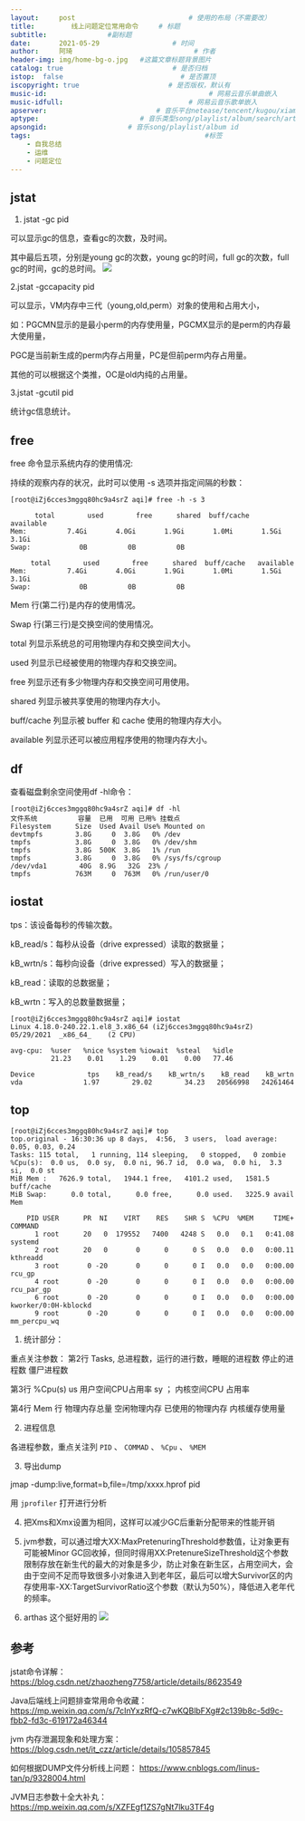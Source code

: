 ```yaml
---
layout:     post             				# 使用的布局（不需要改）
title:         线上问题定位常用命令     # 标题 
subtitle:    			#副标题
date:       2021-05-29 					# 时间
author:     阿琦                  			# 作者
header-img: img/home-bg-o.jpg 	#这篇文章标题背景图片
catalog: true                        	# 是否归档
istop:  false                             # 是否置顶
iscopyright: true                      # 是否版权，默认有
music-id:                                        # 网易云音乐单曲嵌入
music-idfull:                               # 网易云音乐歌单嵌入
apserver:                           # 音乐平台netease/tencent/kugou/xiami/baidu
aptype:     	           		# 音乐类型song/playlist/album/search/artist
apsongid:                    # 音乐song/playlist/album id
tags:                              	           	#标签
    - 自我总结
    - 运维
    - 问题定位
---
```


## jstat
1. jstat -gc pid

可以显示gc的信息，查看gc的次数，及时间。

其中最后五项，分别是young gc的次数，young gc的时间，full gc的次数，full gc的时间，gc的总时间。
![](https://tva1.sinaimg.cn/large/008i3skNly1gqzdwzkcvjj61140riwsd02.jpg)

2.jstat -gccapacity pid

可以显示，VM内存中三代（young,old,perm）对象的使用和占用大小，

如：PGCMN显示的是最小perm的内存使用量，PGCMX显示的是perm的内存最大使用量，

PGC是当前新生成的perm内存占用量，PC是但前perm内存占用量。

其他的可以根据这个类推，OC是old内纯的占用量。

3.jstat -gcutil pid

统计gc信息统计。


## free
free 命令显示系统内存的使用情况:

持续的观察内存的状况，此时可以使用 -s 选项并指定间隔的秒数：

```linux
[root@iZj6cces3mggq80hc9a4srZ aqi]# free -h -s 3

      total        used        free      shared  buff/cache   available
Mem:          7.4Gi       4.0Gi       1.9Gi       1.0Mi       1.5Gi       3.1Gi
Swap:            0B          0B          0B

     total        used        free      shared  buff/cache   available
Mem:          7.4Gi       4.0Gi       1.9Gi       1.0Mi       1.5Gi       3.1Gi
Swap:            0B          0B          0B
```
Mem 行(第二行)是内存的使用情况。

Swap 行(第三行)是交换空间的使用情况。

total 列显示系统总的可用物理内存和交换空间大小。

used 列显示已经被使用的物理内存和交换空间。

free 列显示还有多少物理内存和交换空间可用使用。

shared 列显示被共享使用的物理内存大小。

buff/cache 列显示被 buffer 和 cache 使用的物理内存大小。

available 列显示还可以被应用程序使用的物理内存大小。

## df

查看磁盘剩余空间使用df -hl命令：

```
[root@iZj6cces3mggq80hc9a4srZ aqi]# df -hl
文件系统          容量  已用  可用 已用% 挂载点
Filesystem      Size  Used Avail Use% Mounted on
devtmpfs        3.8G     0  3.8G   0% /dev
tmpfs           3.8G     0  3.8G   0% /dev/shm
tmpfs           3.8G  500K  3.8G   1% /run
tmpfs           3.8G     0  3.8G   0% /sys/fs/cgroup
/dev/vda1        40G  8.9G   32G  23% /
tmpfs           763M     0  763M   0% /run/user/0
```

## iostat

tps：该设备每秒的传输次数。

kB_read/s：每秒从设备（drive expressed）读取的数据量；

kB_wrtn/s：每秒向设备（drive expressed）写入的数据量；

kB_read：读取的总数据量；

kB_wrtn：写入的总数量数据量；
```
[root@iZj6cces3mggq80hc9a4srZ aqi]# iostat
Linux 4.18.0-240.22.1.el8_3.x86_64 (iZj6cces3mggq80hc9a4srZ) 	05/29/2021 	_x86_64_	(2 CPU)

avg-cpu:  %user   %nice %system %iowait  %steal   %idle
          21.23    0.01    1.29    0.01    0.00   77.46

Device             tps    kB_read/s    kB_wrtn/s    kB_read    kB_wrtn
vda               1.97        29.02        34.23   20566998   24261464

```

## top

```
[root@iZj6cces3mggq80hc9a4srZ aqi]# top
top.original - 16:30:36 up 8 days,  4:56,  3 users,  load average: 0.05, 0.03, 0.24
Tasks: 115 total,   1 running, 114 sleeping,   0 stopped,   0 zombie
%Cpu(s):  0.0 us,  0.0 sy,  0.0 ni, 96.7 id,  0.0 wa,  0.0 hi,  3.3 si,  0.0 st
MiB Mem :   7626.9 total,   1944.1 free,   4101.2 used,   1581.5 buff/cache
MiB Swap:      0.0 total,      0.0 free,      0.0 used.   3225.9 avail Mem

    PID USER      PR  NI    VIRT    RES    SHR S  %CPU  %MEM     TIME+ COMMAND
      1 root      20   0  179552   7400   4248 S   0.0   0.1   0:41.08 systemd
      2 root      20   0       0      0      0 S   0.0   0.0   0:00.11 kthreadd
      3 root       0 -20       0      0      0 I   0.0   0.0   0:00.00 rcu_gp
      4 root       0 -20       0      0      0 I   0.0   0.0   0:00.00 rcu_par_gp
      6 root       0 -20       0      0      0 I   0.0   0.0   0:00.00 kworker/0:0H-kblockd
      9 root       0 -20       0      0      0 I   0.0   0.0   0:00.00 mm_percpu_wq

```

1. 统计部分：

重点关注参数： 第2行 Tasks, 总进程数，运行的进行数，睡眠的进程数 停止的进程数 僵尸进程数

第3行 %Cpu(s) us 用户空间CPU占用率 sy ； 内核空间CPU 占用率

第4行 Mem 行 物理内存总量 空闲物理内存 已使用的物理内存 内核缓存使用量

2. 进程信息

各进程参数，重点关注列
`PID` 、 `COMMAD` 、 `%Cpu` 、  `%MEM`

3. 导出dump

jmap -dump:live,format=b,file=/tmp/xxxx.hprof pid

用 `jprofiler` 打开进行分析

4. 把Xms和Xmx设置为相同，这样可以减少GC后重新分配带来的性能开销
5. jvm参数，可以通过增大XX:MaxPretenuringThreshold参数值，让对象更有可能被Minor GC回收掉，但同时得用XX:PretenureSizeThreshold这个参数限制存放在新生代的最大的对象是多少，防止对象在新生区，占用空间大，会由于空间不足而导致很多小对象进入到老年区，最后可以增大Survivor区的内存使用率-XX:TargetSurvivorRatio这个参数（默认为50%），降低进入老年代的频率。

6. arthas 这个挺好用的
![](https://tva1.sinaimg.cn/large/008i3skNly1gqzog10lrxj31c50u01kx.jpg)


## 参考
jstat命令详解：
https://blog.csdn.net/zhaozheng7758/article/details/8623549

Java后端线上问题排查常用命令收藏：
https://mp.weixin.qq.com/s/7cInYxzRfQ-c7wKQBlbFXg#2c139b8c-5d9c-fbb2-fd3c-619172a46344

jvm 内存泄漏现象和处理方案：
https://blog.csdn.net/it_czz/article/details/105857845

如何根据DUMP文件分析线上问题：
https://www.cnblogs.com/linus-tan/p/9328004.html

JVM日志参数十全大补丸：
https://mp.weixin.qq.com/s/XZFEgf1ZS7gNt7lku3TF4g